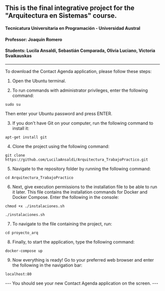 
## This is the final integrative project for the "Arquitectura en Sistemas" course.

#### Tecnicatura Universitaria en Programación - Universidad Austral
#### Professor: Joaquin Romero
#### Students: Lucila Ansaldi, Sebastián Comparada, Olivia Luciano, Victoria Svaikauskas
<hr />
To download the Contact Agenda application, please follow these steps:

1) Open the Ubuntu terminal.

2) To run commands with administrator privileges, enter the following command:
 ~~~  
 sudo su
 ~~~
  Then enter your Ubuntu password and press ENTER.

3) If you don't have Git on your computer, run the following command to install it:
~~~
apt-get install git
~~~
4) Clone the project using the following command:
~~~
git clone https://github.com/LucilaAnsaldi/Arquitectura_TrabajoPractico.git
~~~
5) Navigate to the repository folder by running the following command:
~~~
cd Arquitectura_TrabajoPractico
~~~
6) Next, give execution permissions to the installation file to be able to run it later. This file contains the installation commands for Docker and Docker Compose. Enter the following in the console:
~~~
chmod +x ./instalaciones.sh
~~~
~~~
./instalaciones.sh
~~~
7) To navigate to the file containing the project, run:
~~~
cd proyecto_arq
~~~
8) Finally, to start the application, type the following command:
~~~
docker-compose up
~~~
9) Now everything is ready! Go to your preferred web browser and enter the following in the navigation bar:
~~~
localhost:80
~~~
  --- You should see your new Contact Agenda application on the screen. ---

